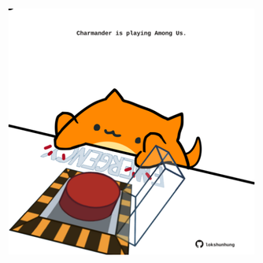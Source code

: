 <!-- built at 14/09/2021, 14:01:39 UTC -->
<p align="center">
  <img width="500" height="500" src="./ReadmeImage.svg">
</p>

